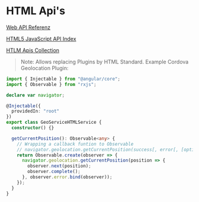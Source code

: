 # HTML Api's

[Web API Referenz](https://developer.mozilla.org/de/docs/Web/API)

[HTML5 JavaScript API Index](http://html5index.org/)

[HTLM Apis Collection](https://girliemac.com/presentation-slides/html5-mobile-approach/deviceAPIs.html)

> Note: Allows replacing Plugins by HTML Standard. Example Cordova Geolocation Plugin:

```typescript
import { Injectable } from "@angular/core";
import { Observable } from "rxjs";

declare var navigator;

@Injectable({
  providedIn: "root"
})
export class GeoServiceHTMLService {
  constructor() {}

  getCurrentPosition(): Observable<any> {
    // Wrapping a callback funtion to Observable
    // navigator.geolocation.getCurrentPosition(success[, error[, [options]])
    return Observable.create(observer => {
      navigator.geolocation.getCurrentPosition(position => {
        observer.next(position);
        observer.complete();
      }, observer.error.bind(observer));
    });
  }
}
```
